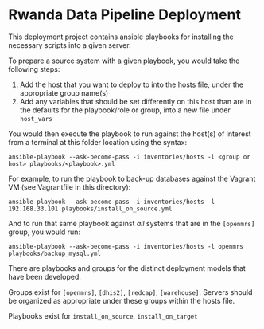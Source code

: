 Rwanda Data Pipeline Deployment
=====================================

This deployment project contains ansible playbooks for installing the necessary scripts into a given server.

To prepare a source system with a given playbook, you would take the following steps:

1. Add the host that you want to deploy to into the [hosts](./inventories/hosts) file, under the appropriate group name(s)
2. Add any variables that should be set differently on this host than are in the defaults for the playbook/role or group, into a new file under `host_vars`

You would then execute the playbook to run against the host(s) of interest from a terminal at this folder location using the syntax:
```shell
ansible-playbook --ask-become-pass -i inventories/hosts -l <group or host> playbooks/<playbook>.yml
```

For example, to run the playbook to back-up databases against the Vagrant VM (see Vagrantfile in this directory):
```shell
ansible-playbook --ask-become-pass -i inventories/hosts -l 192.168.33.101 playbooks/install_on_source.yml
```

And to run that same playbook against _all_ systems that are in the `[openmrs]` group, you would run:
```shell
ansible-playbook --ask-become-pass -i inventories/hosts -l openmrs playbooks/backup_mysql.yml
```

There are playbooks and groups for the distinct deployment models that have been developed.

Groups exist for `[openmrs]`, `[dhis2]`, `[redcap]`, `[warehouse]`.  Servers should be organized as appropriate under these groups within the hosts file.

Playbooks exist for `install_on_source`, `install_on_target`
